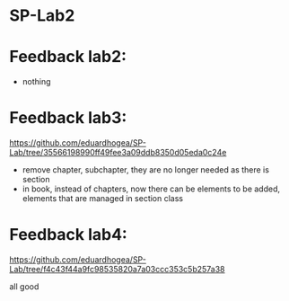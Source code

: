 # SP-Lab2
 # Feedback lab2:
 - nothing

 # Feedback lab3:
 https://github.com/eduardhogea/SP-Lab/tree/35566198990ff49fee3a09ddb8350d05eda0c24e

 - remove chapter, subchapter, they are no longer needed as there is section
 - in book, instead of chapters, now there can be elements to be added, elements that are managed in section class

# Feedback lab4:
https://github.com/eduardhogea/SP-Lab/tree/f4c43f44a9fc98535820a7a03ccc353c5b257a38

all good
